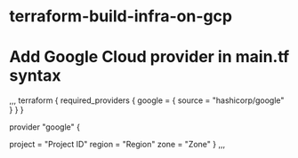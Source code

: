 # terraform-build-infra-on-gcp

# Add Google Cloud provider in main.tf syntax
,,,
terraform {
  required_providers {
    google = {
      source = "hashicorp/google"
    }
  }
}

provider "google" {

  project = "Project ID"
  region  = "Region"
  zone    = "Zone"
}
,,,
